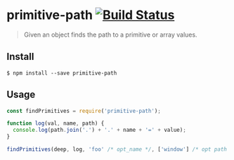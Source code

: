 # primitive-path [![Build Status](https://api.travis-ci.org/vivekimsit/primitive-path.svg?branch=master)](https://travis-ci.org/vivekimsit/primitive-path)

> Given an object finds the path to a primitive or array values.

## Install

```
$ npm install --save primitive-path
```

## Usage

```js
const findPrimitives = require('primitive-path');

function log(val, name, path) {
  console.log(path.join('.') + '.' + name + '=' + value);
}

findPrimitives(deep, log, 'foo' /* opt_name */, ['window'] /* opt path prefix */);
```
